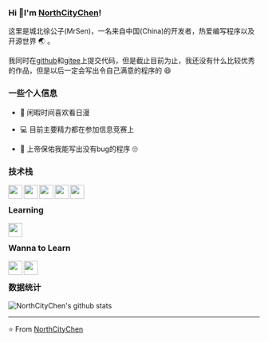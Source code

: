 ### Hi 👋I'm [NorthCityChen](https://grimoire.cn)!

这里是城北徐公子(MrSen)，一名来自中国(China)的开发者，热爱编写程序以及开源世界 :earth_asia: 。

我同时在[github](https://github.com/NorthCityChen)和[gitee](https://gitee.com/NorthCityChen)上提交代码，但是截止目前为止，我还没有什么比较优秀的作品，但是以后一定会写出令自己满意的程序的 :smile:

### 一些个人信息

- :tada: 闲暇时间喜欢看日漫

- :computer: 目前主要精力都在参加信息竞赛上

- :bug: 上帝保佑我能写出没有bug的程序 :roll_eyes:


### 技术栈

<img align="left" width="28px" src="https://cdn.jsdelivr.net/npm/simple-icons@v3/icons/python.svg" />
<img align="left" width="28px" src="https://cdn.jsdelivr.net/npm/simple-icons@v3/icons/cplusplus.svg" />
<img align="left" width="28px" src="https://cdn.jsdelivr.net/npm/simple-icons@v3/icons/node-dot-js.svg" />
<img align="left" width="28px" src="https://cdn.jsdelivr.net/npm/simple-icons@v3/icons/java.svg" />
<img align="left" width="28px" src="https://cdn.jsdelivr.net/npm/simple-icons@v3/icons/vue-dot-js.svg" />
<br>

### Learning

<img align="left" width="28px" src="https://cdn.jsdelivr.net/npm/simple-icons@v3/icons/mysql.svg" />
<br>

### Wanna to Learn

<img align="left" width="28px" src="https://cdn.jsdelivr.net/npm/simple-icons@v3/icons/dart.svg" />
<img align="left" width="28px" src="https://cdn.jsdelivr.net/npm/simple-icons@v3/icons/redis.svg" />
<br>

### 数据统计

![NorthCityChen's github stats](https://github-readme-stats.vercel.app/api?username=NorthCityChen&show_icons=true)

----

:star: From [NorthCityChen](https://grimoire.cn)

